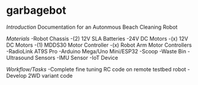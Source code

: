 # garbagebot

*Introduction*
Documentation for an Autonmous Beach Cleaning Robot 

*Materials*
-Robot Chassis
-(2) 12V SLA Batteries
-24V DC Motors
-(x) 12V DC Motors
-(1) MDDS30 Motor Controller
-(x) Robot Arm Motor Controllers
-RadioLink AT9S Pro
-Arduino Mega/Uno Mini/ESP32 
-Scoop
-Waste Bin
-Ultrasound Sensors
-IMU Sensor
-IoT Device 

*Workflow/Tasks*
-Complete fine tuning RC code on remote testbed robot
-Develop 2WD variant code  
